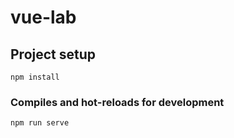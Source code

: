 # vue-lab

## Project setup
```
npm install
```

### Compiles and hot-reloads for development
```
npm run serve
```
